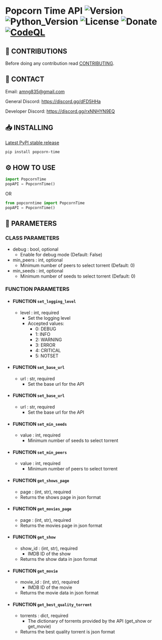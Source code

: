 # Popcorn Time API ![Version](https://img.shields.io/badge/Version-v0.0.1-orange?style=flat-square&url=https://github.com/DEADSEC-SECURITY/popcorn-time-api/blob/main/CHANGELOG.md) ![Python_Version](https://img.shields.io/badge/Python-3.7%2B-blue?style=flat-square) ![License](https://img.shields.io/badge/License-MIT-red?style=flat-square) ![Donate](https://img.shields.io/badge/Donate-Crypto-yellow?style=flat-square) [![CodeQL](https://github.com/DEADSEC-SECURITY/popcorn-time-api/actions/workflows/codeql-analysis.yml/badge.svg)](https://github.com/DEADSEC-SECURITY/popcorn-time-api/actions/workflows/codeql-analysis.yml)

## 📝 CONTRIBUTIONS

Before doing any contribution read <a href="https://github.com/DEADSEC-SECURITY/popcorn-time-api/blob/main/CONTRIBUTING.md">CONTRIBUTING</a>.

## 📧 CONTACT

Email: amng835@gmail.com

General Discord: https://discord.gg/dFD5HHa

Developer Discord: https://discord.gg/rxNNHYN9EQ

## 📥 INSTALLING
<a href="https://pypi.org/project/popcorn-time">Latest PyPI stable release</a>
```bash
pip install popcorn-time
```

## ⚙ HOW TO USE
```python
import PopcornTime
popAPI = PopcornTime()
```
OR
```python
from popcorntime import PopcornTime
popAPI = PopcornTime()
```

## 🤝 PARAMETERS
### CLASS PARAMETERS
- debug : bool, optional
  - Enable for debug mode (Default: False)
- min_peers : int, optional
  - Minimum number of peers to select torrent (Default: 0)
- min_seeds : int, optional
  - Minimum number of seeds to select torrent (Default: 0)
### FUNCTION PARAMETERS
- #### FUNCTION `set_logging_level`
  - level : int, required
    - Set the logging level
    - Accepted values:
      - 0: DEBUG
      - 1: INFO
      - 2: WARNING
      - 3: ERROR
      - 4: CRITICAL
      - 5: NOTSET
- #### FUNCTION `set_base_url`
  - url : str, required
    - Set the base url for the API
- #### FUNCTION `set_base_url`
  - url : str, required
    - Set the base url for the API
- #### FUNCTION `set_min_seeds`
  - value : int, required
    - Minimum number of seeds to select torrent
- #### FUNCTION `set_min_peers`
  - value : int, required
    - Minimum number of peers to select torrent
- #### FUNCTION `get_shows_page`
  - page : (int, str), required
  - Returns the shows page in json format
- #### FUNCTION `get_movies_page`
  - page : (int, str), required
  - Returns the movies page in json format
- #### FUNCTION `get_show`
  - show_id : (int, str), required
    - IMDB ID of the show
  - Returns the show data in json format
- #### FUNCTION `get_movie`
  - movie_id : (int, str), required
    - IMDB ID of the movie
  - Returns the movie data in json format
- #### FUNCTION `get_best_quality_torrent`
  - torrents : dict, required
    - The dictionary of torrents provided by the API (get_show or get_movie)
  - Returns the best quality torrent is json format
